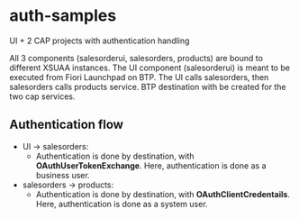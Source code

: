 # auth-samples
UI + 2 CAP projects with authentication handling

All 3 components (salesorderui, salesorders, products) are bound to different XSUAA instances.
The UI component (salesorderui) is meant to be executed from Fiori Launchpad on BTP.
The UI calls salesorders, then salesorders calls products service.
BTP destination with be created for the two cap services.

## Authentication flow
- UI -> salesorders: 
    - Authentication is done by destination, with **OAuthUserTokenExchange**. Here, authentication is done as a business user.
- salesorders -> products: 
    - Authentication is done by destination, with **OAuthClientCredentails**. Here, authentication is done as a system user.
